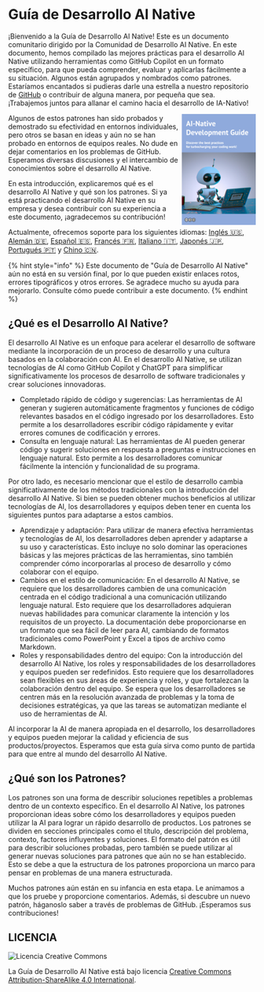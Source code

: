 # Guía de Desarrollo AI Native

¡Bienvenido a la Guía de Desarrollo AI Native!
Este es un documento comunitario dirigido por la Comunidad de Desarrollo AI Native.
En este documento, hemos compilado las mejores prácticas para el desarrollo AI Native utilizando herramientas como GitHub Copilot en un formato específico, para que pueda comprender, evaluar y aplicarlas fácilmente a su situación.
Algunos están agrupados y nombrados como patrones.
Estaríamos encantados si pudieras darle una estrella a nuestro repositorio de [GitHub](https://github.com/AI-Native-Development/patterns) o contribuir de alguna manera, por pequeña que sea. ¡Trabajemos juntos para allanar el camino hacia el desarrollo de IA-Nativo!

<img align="right" src="../top.png" title="AI Native Development Guide" width="30%">

Algunos de estos patrones han sido probados y demostrado su efectividad en entornos individuales, pero otros se basan en ideas y aún no se han probado en entornos de equipos reales.
No dude en dejar comentarios en los problemas de GitHub.
Esperamos diversas discusiones y el intercambio de conocimientos sobre el desarrollo AI Native.

En esta introducción, explicaremos qué es el desarrollo AI Native y qué son los patrones.
Si ya está practicando el desarrollo AI Native en su empresa y desea contribuir con su experiencia a este documento, ¡agradecemos su contribución!

Actualmente, ofrecemos soporte para los siguientes idiomas: [Inglés 🇺🇸](https://www.ai-native.dev/docs/), [Alemán 🇩🇪](https://www.ai-native.dev/docs/v/de/), [Español 🇪🇸](https://www.ai-native.dev/docs/v/es/), [Francés 🇫🇷](https://www.ai-native.dev/docs/v/fr/), [Italiano 🇮🇹](https://www.ai-native.dev/docs/v/it/), [Japonés 🇯🇵](https://www.ai-native.dev/docs/v/ja/), [Portugués 🇵🇹](https://www.ai-native.dev/docs/v/pt/) y [Chino 🇨🇳](https://www.ai-native.dev/docs/v/zh/).

{% hint style="info" %}
Este documento de "Guía de Desarrollo AI Native" aún no está en su versión final, por lo que pueden existir enlaces rotos, errores tipográficos y otros errores.
Se agradece mucho su ayuda para mejorarlo.
Consulte cómo puede contribuir a este documento.
{% endhint %}

## ¿Qué es el Desarrollo AI Native?

El desarrollo AI Native es un enfoque para acelerar el desarrollo de software mediante la incorporación de un proceso de desarrollo y una cultura basados en la colaboración con AI.
En el desarrollo AI Native, se utilizan tecnologías de AI como GitHub Copilot y ChatGPT para simplificar significativamente los procesos de desarrollo de software tradicionales y crear soluciones innovadoras.

* Completado rápido de código y sugerencias: Las herramientas de AI generan y sugieren automáticamente fragmentos y funciones de código relevantes basados en el código ingresado por los desarrolladores.
Esto permite a los desarrolladores escribir código rápidamente y evitar errores comunes de codificación y errores.
* Consulta en lenguaje natural: Las herramientas de AI pueden generar código y sugerir soluciones en respuesta a preguntas e instrucciones en lenguaje natural.
Esto permite a los desarrolladores comunicar fácilmente la intención y funcionalidad de su programa.

Por otro lado, es necesario mencionar que el estilo de desarrollo cambia significativamente de los métodos tradicionales con la introducción del desarrollo AI Native.
Si bien se pueden obtener muchos beneficios al utilizar tecnologías de AI, los desarrolladores y equipos deben tener en cuenta los siguientes puntos para adaptarse a estos cambios.

* Aprendizaje y adaptación: Para utilizar de manera efectiva herramientas y tecnologías de AI, los desarrolladores deben aprender y adaptarse a su uso y características.
Esto incluye no solo dominar las operaciones básicas y las mejores prácticas de las herramientas, sino también comprender cómo incorporarlas al proceso de desarrollo y cómo colaborar con el equipo.
* Cambios en el estilo de comunicación: En el desarrollo AI Native, se requiere que los desarrolladores cambien de una comunicación centrada en el código tradicional a una comunicación utilizando lenguaje natural.
Esto requiere que los desarrolladores adquieran nuevas habilidades para comunicar claramente la intención y los requisitos de un proyecto.
La documentación debe proporcionarse en un formato que sea fácil de leer para AI, cambiando de formatos tradicionales como PowerPoint y Excel a tipos de archivo como Markdown.
* Roles y responsabilidades dentro del equipo: Con la introducción del desarrollo AI Native, los roles y responsabilidades de los desarrolladores y equipos pueden ser redefinidos.
Esto requiere que los desarrolladores sean flexibles en sus áreas de experiencia y roles, y que fortalezcan la colaboración dentro del equipo.
Se espera que los desarrolladores se centren más en la resolución avanzada de problemas y la toma de decisiones estratégicas, ya que las tareas se automatizan mediante el uso de herramientas de AI.

Al incorporar la AI de manera apropiada en el desarrollo, los desarrolladores y equipos pueden mejorar la calidad y eficiencia de sus productos/proyectos.
Esperamos que esta guía sirva como punto de partida para que entre al mundo del desarrollo AI Native.

## ¿Qué son los Patrones?

Los patrones son una forma de describir soluciones repetibles a problemas dentro de un contexto específico.
En el desarrollo AI Native, los patrones proporcionan ideas sobre cómo los desarrolladores y equipos pueden utilizar la AI para lograr un rápido desarrollo de productos.
Los patrones se dividen en secciones principales como el título, descripción del problema, contexto, factores influyentes y soluciones.
El formato del patrón es útil para describir soluciones probadas, pero también se puede utilizar al generar nuevas soluciones para patrones que aún no se han establecido.
Esto se debe a que la estructura de los patrones proporciona un marco para pensar en problemas de una manera estructurada.

Muchos patrones aún están en su infancia en esta etapa.
Le animamos a que los pruebe y proporcione comentarios.
Además, si descubre un nuevo patrón, háganoslo saber a través de problemas de GitHub.
¡Esperamos sus contribuciones!

## LICENCIA

![Licencia Creative Commons](https://i.creativecommons.org/l/by-sa/4.0/88x31.png)

La Guía de Desarrollo AI Native está bajo licencia [Creative Commons Attribution-ShareAlike 4.0 International](http://creativecommons.org/licenses/by-sa/4.0/).
